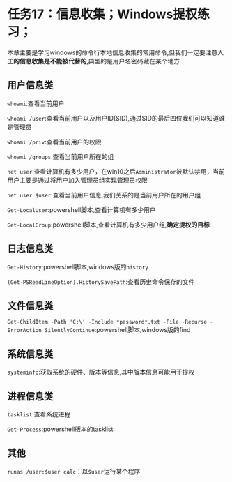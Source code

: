 # 任务17：信息收集；Windows提权练习；

本章主要是学习windows的命令行本地信息收集的常用命令,但我们一定要注意人**工的信息收集是不能被代替的**,典型的是用户名密码藏在某个地方

## 用户信息类

`whoami`:查看当前用户

`whoami /user`:查看当前用户以及用户ID(SID),通过SID的最后四位我们可以知道谁是管理员

`whoami /priv`:查看当前用户的权限

`whoami /groups`:查看当前用户所在的组

`net user`:查看计算机有多少用户，在win10之后`Administrator`被默认禁用，当前用户主要是通过将用户加入管理员组实现管理员权限

`net user $user`:查看当前用户信息,我们关系的是当前用户所在的用户组

`Get-LocalUser`:powershell脚本,查看计算机有多少用户

`Get-LocalGroup`:powershell脚本,查看计算机有多少用户组,**确定提权的目标**

## 日志信息类

`Get-History`:powershell脚本,windows版的`history`

`(Get-PSReadLineOption).HistorySavePath`:查看历史命令保存的文件

## 文件信息类

`Get-ChildItem -Path 'C:\' -Include *password*.txt -File -Recurse -ErrorAction SilentlyContinue`:powershell脚本,windows版的find

## 系统信息类

`systeminfo`:获取系统的硬件、版本等信息,其中版本信息可能用于提权

## 进程信息类

`tasklist`:查看系统进程

`Get-Process`:powershell版本的tasklist

## 其他

`runas /user:$user calc`：以`$user`运行某个程序